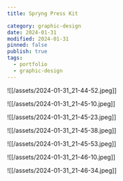 ```yaml
---
title: Spryng Press Kit

category: graphic-design
date: 2024-01-31
modified: 2024-01-31
pinned: false
publish: true
tags:
  - portfolio
  - graphic-design
---
```


![[/assets/2024-01-31_21-44-52.jpeg]]

![[/assets/2024-01-31_21-45-10.jpeg]]

![[/assets/2024-01-31_21-45-23.jpeg]]

![[/assets/2024-01-31_21-45-38.jpeg]]

![[/assets/2024-01-31_21-45-53.jpeg]]

![[/assets/2024-01-31_21-46-10.jpeg]]

![[/assets/2024-01-31_21-46-34.jpeg]]
